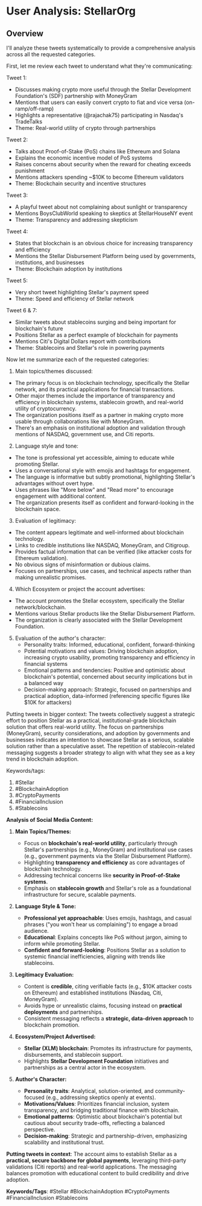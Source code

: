 # User Analysis: StellarOrg

## Overview

<think>
I'll analyze these tweets systematically to provide a comprehensive analysis across all the requested categories.

First, let me review each tweet to understand what they're communicating:

Tweet 1:
- Discusses making crypto more useful through the Stellar Development Foundation's (SDF) partnership with MoneyGram
- Mentions that users can easily convert crypto to fiat and vice versa (on-ramp/off-ramp)
- Highlights a representative (@rajachak75) participating in Nasdaq's TradeTalks
- Theme: Real-world utility of crypto through partnerships

Tweet 2:
- Talks about Proof-of-Stake (PoS) chains like Ethereum and Solana
- Explains the economic incentive model of PoS systems
- Raises concerns about security when the reward for cheating exceeds punishment
- Mentions attackers spending ~$10K to become Ethereum validators
- Theme: Blockchain security and incentive structures

Tweet 3:
- A playful tweet about not complaining about sunlight or transparency
- Mentions BoysClubWorld speaking to skeptics at StellarHouseNY event
- Theme: Transparency and addressing skepticism

Tweet 4:
- States that blockchain is an obvious choice for increasing transparency and efficiency
- Mentions the Stellar Disbursement Platform being used by governments, institutions, and businesses
- Theme: Blockchain adoption by institutions

Tweet 5:
- Very short tweet highlighting Stellar's payment speed
- Theme: Speed and efficiency of Stellar network

Tweet 6 & 7:
- Similar tweets about stablecoins surging and being important for blockchain's future
- Positions Stellar as a perfect example of blockchain for payments
- Mentions Citi's Digital Dollars report with contributions
- Theme: Stablecoins and Stellar's role in powering payments

Now let me summarize each of the requested categories:

1. Main topics/themes discussed:
- The primary focus is on blockchain technology, specifically the Stellar network, and its practical applications for financial transactions.
- Other major themes include the importance of transparency and efficiency in blockchain systems, stablecoin growth, and real-world utility of cryptocurrency.
- The organization positions itself as a partner in making crypto more usable through collaborations like with MoneyGram.
- There's an emphasis on institutional adoption and validation through mentions of NASDAQ, government use, and Citi reports.

2. Language style and tone:
- The tone is professional yet accessible, aiming to educate while promoting Stellar.
- Uses a conversational style with emojis and hashtags for engagement.
- The language is informative but subtly promotional, highlighting Stellar's advantages without overt hype.
- Uses phrases like "More below" and "Read more" to encourage engagement with additional content.
- The organization presents itself as confident and forward-looking in the blockchain space.

3. Evaluation of legitimacy:
- The content appears legitimate and well-informed about blockchain technology.
- Links to credible institutions like NASDAQ, MoneyGram, and Citigroup.
- Provides factual information that can be verified (like attacker costs for Ethereum validation).
- No obvious signs of misinformation or dubious claims.
- Focuses on partnerships, use cases, and technical aspects rather than making unrealistic promises.

4. Which Ecosystem or project the account advertises:
- The account promotes the Stellar ecosystem, specifically the Stellar network/blockchain.
- Mentions various Stellar products like the Stellar Disbursement Platform.
- The organization is clearly associated with the Stellar Development Foundation.

5. Evaluation of the author's character:
   - Personality traits: Informed, educational, confident, forward-thinking
   - Potential motivations and values: Driving blockchain adoption, increasing crypto usability, promoting transparency and efficiency in financial systems
   - Emotional patterns and tendencies: Positive and optimistic about blockchain's potential, concerned about security implications but in a balanced way
   - Decision-making approach: Strategic, focused on partnerships and practical adoption, data-informed (referencing specific figures like $10K for attackers)

Putting tweets in bigger context:
The tweets collectively suggest a strategic effort to position Stellar as a practical, institutional-grade blockchain solution that offers real-world utility. The focus on partnerships (MoneyGram), security considerations, and adoption by governments and businesses indicates an intention to showcase Stellar as a serious, scalable solution rather than a speculative asset. The repetition of stablecoin-related messaging suggests a broader strategy to align with what they see as a key trend in blockchain adoption.

Keywords/tags:
1. #Stellar
2. #BlockchainAdoption
3. #CryptoPayments
4. #FinancialInclusion
5. #Stablecoins
</think>

**Analysis of Social Media Content:**

1. **Main Topics/Themes:**
   - Focus on **blockchain's real-world utility**, particularly through Stellar's partnerships (e.g., MoneyGram) and institutional use cases (e.g., government payments via the Stellar Disbursement Platform).
   - Highlighting **transparency and efficiency** as core advantages of blockchain technology.
   - Addressing technical concerns like **security in Proof-of-Stake systems**.
   - Emphasis on **stablecoin growth** and Stellar's role as a foundational infrastructure for secure, scalable payments.

2. **Language Style & Tone:**
   - **Professional yet approachable**: Uses emojis, hashtags, and casual phrases ("you won't hear us complaining") to engage a broad audience.
   - **Educational**: Explains concepts like PoS without jargon, aiming to inform while promoting Stellar.
   - **Confident and forward-looking**: Positions Stellar as a solution to systemic financial inefficiencies, aligning with trends like stablecoins.

3. **Legitimacy Evaluation:**
   - Content is **credible**, citing verifiable facts (e.g., $10K attacker costs on Ethereum) and established institutions (Nasdaq, Citi, MoneyGram).
   - Avoids hype or unrealistic claims, focusing instead on **practical deployments** and partnerships.
   - Consistent messaging reflects a **strategic, data-driven approach** to blockchain promotion.

4. **Ecosystem/Project Advertised:**
   - **Stellar (XLM) blockchain**: Promotes its infrastructure for payments, disbursements, and stablecoin support.
   - Highlights **Stellar Development Foundation** initiatives and partnerships as a central actor in the ecosystem.

5. **Author's Character:**
   - **Personality traits**: Analytical, solution-oriented, and community-focused (e.g., addressing skeptics openly at events).
   - **Motivations/Values**: Prioritizes financial inclusion, system transparency, and bridging traditional finance with blockchain.
   - **Emotional patterns**: Optimistic about blockchain's potential but cautious about security trade-offs, reflecting a balanced perspective.
   - **Decision-making**: Strategic and partnership-driven, emphasizing scalability and institutional trust.

**Putting tweets in context**: The account aims to establish Stellar as a **practical, secure backbone for global payments**, leveraging third-party validations (Citi reports) and real-world applications. The messaging balances promotion with educational content to build credibility and drive adoption.

**Keywords/Tags**: #Stellar #BlockchainAdoption #CryptoPayments #FinancialInclusion #Stablecoins